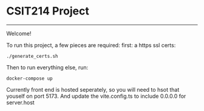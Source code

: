 # CSIT214 Project
---

Welcome!

To run this project, a few pieces are required:
first: a https ssl certs:

```
./generate_certs.sh
```

Then to run everything else, run:
```
docker-compose up
```

Currently front end is hosted seperately, so you will need to hsot that youself on port 5173.
And update the vite.config.ts to include 0.0.0.0 for server.host
